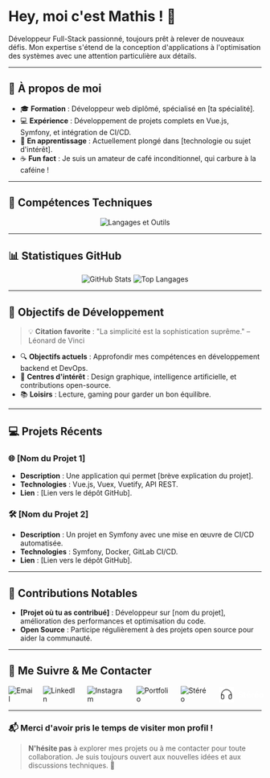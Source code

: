 # Hey, moi c'est Mathis ! 👋

Développeur Full-Stack passionné, toujours prêt à relever de nouveaux défis. Mon expertise s'étend de la conception d'applications à l'optimisation des systèmes avec une attention particulière aux détails.

---

## 🌟 À propos de moi

- 🎓 **Formation** : Développeur web diplômé, spécialisé en [ta spécialité].
- 💻 **Expérience** : Développement de projets complets en Vue.js, Symfony, et intégration de CI/CD.
- 🌱 **En apprentissage** : Actuellement plongé dans [technologie ou sujet d'intérêt].
- ☕ **Fun fact** : Je suis un amateur de café inconditionnel, qui carbure à la caféine !

---

## 🚀 Compétences Techniques

<div align="center">
  <img src="https://skillicons.dev/icons?i=vue,react,php,symfony,html,css,js,git,github,gitlab,docker,linux" alt="Langages et Outils" />
</div>

---

## 📊 Statistiques GitHub

<div align="center">
  <img src="https://github-readme-stats.vercel.app/api?username=1-mathis&show_icons=true&theme=blueberry" alt="GitHub Stats" height="180em" />
  <img src="https://github-readme-stats.vercel.app/api/top-langs/?username=1-mathis&layout=compact&theme=blueberry" alt="Top Langages" height="180em" />
</div>

---

## 🌱 Objectifs de Développement

> 💡 **Citation favorite** : "La simplicité est la sophistication suprême." – Léonard de Vinci

- 🔍 **Objectifs actuels** : Approfondir mes compétences en développement backend et DevOps.
- 🎨 **Centres d'intérêt** : Design graphique, intelligence artificielle, et contributions open-source.
- 📚 **Loisirs** : Lecture, gaming pour garder un bon équilibre.

---

## 💻 Projets Récents

### 🌐 **[Nom du Projet 1]**
- **Description** : Une application qui permet [brève explication du projet].
- **Technologies** : Vue.js, Vuex, Vuetify, API REST.
- **Lien** : [Lien vers le dépôt GitHub].

### 🛠️ **[Nom du Projet 2]**
- **Description** : Un projet en Symfony avec une mise en œuvre de CI/CD automatisée.
- **Technologies** : Symfony, Docker, GitLab CI/CD.
- **Lien** : [Lien vers le dépôt GitHub].

---

## 🤝 Contributions Notables

- **[Projet où tu as contribué]** : Développeur sur [nom du projet], amélioration des performances et optimisation du code.
- **Open Source** : Participe régulièrement à des projets open source pour aider la communauté.

---

## 🔗 Me Suivre & Me Contacter

<div style="display: flex; align-items: center; gap: 20px;">

  <!-- Lien pour envoyer un email directement avec ton adresse -->
  <a href="mailto:contactmathis244@gmail.com" style="text-decoration: none; color: inherit;">
    <img src="https://img.shields.io/badge/Email-0D1117?style=for-the-badge&logo=gmail&logoColor=white" alt="Email">
  </a>

  <!-- Lien vers ton profil LinkedIn -->
  <a href="https://www.linkedin.com/in/mathis-ferreira/" style="text-decoration: none; color: inherit;">
    <img src="https://img.shields.io/badge/LinkedIn-0D1117?style=for-the-badge&logo=linkedin&logoColor=white" alt="LinkedIn">
  </a>

  <!-- Lien vers ton profil Instagram -->
  <a href="https://www.instagram.com/mths.ferr/" style="text-decoration: none; color: inherit;">
    <img src="https://img.shields.io/badge/Instagram-0D1117?style=for-the-badge&logo=instagram&logoColor=white" alt="Instagram">
  </a>

  <!-- Lien vers ton portfolio -->
  <a href="https://tonportfolio.com" style="text-decoration: none; color: inherit;">
    <img src="https://img.shields.io/badge/Portfolio-0D1117?style=for-the-badge&logo=google-chrome&logoColor=white" alt="Portfolio">
  </a>

  <!-- Badge simplifié pour Stéréo avec une icône de casque -->
  <a href="https://tonapplicationstereo.com" style="text-decoration: none; color: inherit;">
    <img src="https://img.shields.io/badge/Stéréo-0D1117?style=for-the-badge&logo=headphones&logoColor=white" alt="Stéréo">
  </a>

  <!-- Badge personnalisé pour Stéréo avec l'icône de casque de Figma -->
  <a href="https://tonapplicationstereo.com" style="text-decoration: none; display: inline-flex; align-items: center;">
    <img src="https://github.com/1-mathis/1-mathis/blob/main/Headphones_fill_light@3x.png?raw=true" alt="Stéréo" width="30" height="30" style="margin-right: 8px;">
    <span style="font-weight: bold; font-size: 16px; color: white; text-decoration: none;">Stéréo</span>
  </a>

</div>

---

### 📬 Merci d'avoir pris le temps de visiter mon profil !

> **N'hésite pas** à explorer mes projets ou à me contacter pour toute collaboration. Je suis toujours ouvert aux nouvelles idées et aux discussions techniques. 🚀
